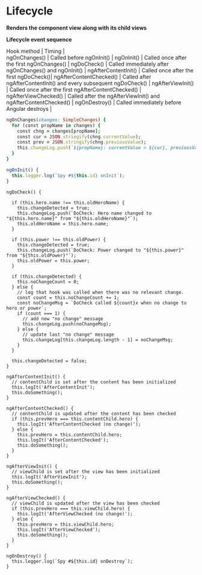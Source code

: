 # Lifecycle
**Renders the component view along with its child views**

**Lifecycle event sequence**


Hook method | Timing |  
ngOnChanges() | Called before ngOnInit() |
ngOnInit() | Called once after the first ngOnChanges() |
ngDoCheck() | Called immediately after ngOnChanges() and ngOnInit() |
ngAfterContentInit() | Called once after the first ngDoCheck()|
ngAfterContentChecked() | Called after ngAfterContentInit() and every subsequent ngDoCheck() |
ngAfterViewInit() | Called once after the first ngAfterContentChecked() |
ngAfterViewChecked() | Called after the ngAfterViewInit() and ngAfterContentChecked() |
ngOnDestroy() | Called immediately before Angular destroys |

```ruby
ngOnChanges(changes: SimpleChanges) {
  for (const propName in changes) {
    const chng = changes[propName];
    const cur = JSON.stringify(chng.currentValue);
    const prev = JSON.stringify(chng.previousValue);
    this.changeLog.push(`${propName}: currentValue = ${cur}, previousValue = ${prev}`);
  }
}
```
```js
ngOnInit() {
  this.logger.log(`Spy #${this.id} onInit`);
}
```
```
ngDoCheck() {

  if (this.hero.name !== this.oldHeroName) {
    this.changeDetected = true;
    this.changeLog.push(`DoCheck: Hero name changed to "${this.hero.name}" from "${this.oldHeroName}"`);
    this.oldHeroName = this.hero.name;
  }

  if (this.power !== this.oldPower) {
    this.changeDetected = true;
    this.changeLog.push(`DoCheck: Power changed to "${this.power}" from "${this.oldPower}"`);
    this.oldPower = this.power;
  }

  if (this.changeDetected) {
    this.noChangeCount = 0;
  } else {
    // log that hook was called when there was no relevant change.
    const count = this.noChangeCount += 1;
    const noChangeMsg = `DoCheck called ${count}x when no change to hero or power`;
    if (count === 1) {
      // add new "no change" message
      this.changeLog.push(noChangeMsg);
    } else {
      // update last "no change" message
      this.changeLog[this.changeLog.length - 1] = noChangeMsg;
    }
  }

  this.changeDetected = false;
}
```
```
ngAfterContentInit() {
  // contentChild is set after the content has been initialized
  this.logIt('AfterContentInit');
  this.doSomething();
}
```
```
ngAfterContentChecked() {
  // contentChild is updated after the content has been checked
  if (this.prevHero === this.contentChild.hero) {
    this.logIt('AfterContentChecked (no change)');
  } else {
    this.prevHero = this.contentChild.hero;
    this.logIt('AfterContentChecked');
    this.doSomething();
  }
}
```
```
ngAfterViewInit() {
  // viewChild is set after the view has been initialized
  this.logIt('AfterViewInit');
  this.doSomething();
}
```
```
ngAfterViewChecked() {
  // viewChild is updated after the view has been checked
  if (this.prevHero === this.viewChild.hero) {
    this.logIt('AfterViewChecked (no change)');
  } else {
    this.prevHero = this.viewChild.hero;
    this.logIt('AfterViewChecked');
    this.doSomething();
  }
}
```
```
ngOnDestroy() {
  this.logger.log(`Spy #${this.id} onDestroy`);
}
```
